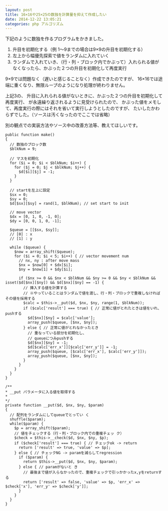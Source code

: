 ```yaml
---
layout: post
title: 16×16や25×25の数独を計算量を抑えて作成したい
date: 2014-12-22 13:05:21
categories: php アルゴリズム
---
```

<!-- {% raw %} -->
<p>下記のように数独を作るプログラムをかきました。</p>

<ol>
<li>升目を初期化する（例 1～9までの場合は9×9の升目を初期化する）</li>
<li>左上から幅優先探索で値をランダムに入れていく</li>
<li>ランダムで入れていき、（行・列・ブロック内でかぶって）入れられる値がなくなったら、かぶった２つの升目を初期化して再度実行</li>
</ol>

<p>9×9では問題なく（遅いと感じることなく）作成できたのですが、
16×16では途端に重くなり、無限ループのようになり処理が終わりません。</p>

<p>上記3の、
升目に入れられる値がないときに、かぶった２つの升目を初期化して再度実行、
が永遠繰り返されるように見受けられたので、
かぶった値をメモして、再度実行の際にはそれを省いて実行しようとしたのですが、
たいしたかわらずでした。（ソースは汚くなったのでここでは省略）</p>

<p>別の観点での実装方法やソース中の改善方法等、教えてほしいです。</p>

<pre><code>public function make()
{
  // 数独のブロック数
  $blkNum = 9;

  // マスを初期化
  for ($i = 0; $i &lt; $blkNum; $i++) {
    for ($j = 0; $j &lt; $blkNum; $j++) {
      $d[$i][$j] = -1;
    }
  }

  // startを左上に設定
  $sx = 0;
  $sy = 0;
  $d[$sx][$sy] = rand(1, $blkNum); // set start to init

  // move vector
  $dx = [0, 1, 0, -1, 0];
  $dy = [0, 0, 1, 0, -1];

  $queue = [[$sx, $sy]];
  // [0] : x
  // [1] : y

  while ($queue) {
    $now = array_shift($queue);
    for ($i = 0; $i &lt; 5; $i++) { // vector movement num
      // nx, ny : after move mass
      $nx = $now[0] + $dx[$i];
      $ny = $now[1] + $dy[$i];

      if ($nx &gt;= 0 &amp;&amp; $nx &lt; $blkNum &amp;&amp; $ny &gt;= 0 &amp;&amp; $ny &lt; $blkNum &amp;&amp; isset($d[$nx][$ny]) &amp;&amp; $d[$nx][$ny] == -1) {
        // 挿入する値を計算する
        // ※やっていることはランダムで値を渡し、行・列・ブロックで重複しなければその値を採用する
        $calc = $this-&gt;__put($d, $nx, $ny, range(1, $blkNum));
        if ($calc['result'] === true) { // 正常に値がとれたときは値をいれ、pushする
          $d[$nx][$ny] = $calc['value'];
          array_push($queue, [$nx, $ny]);
        } else { // 正常に値がとれなかったとき
          // 重なっている部分を初期化し、
          // queueにつみpushする
          $d[$nx][$ny] = -1;
          $d[$calc['err_x']][$calc['err_y']] = -1;
          array_push($queue, [$calc['err_x'], $calc['err_y']]);
          array_push($queue, [$nx, $ny]);
        }
      }
    }
  }
}

/**
* __put パラメータに入る値を取得する
*
*/
private function __put($d, $nx, $ny, $param) 
{
  // 配列をランダムにしてqueueでとってい く
  shuffle($param);
  while($param) {
    $p = array_shift($param);
    // 値をチェックする（行・列・ブロック内での重複チェッ ク）
    $check = $this-&gt;__check($d, $nx, $ny, $p);
    if ($check['result'] === true) { // チェックok -&gt; return
      return ['result' =&gt; true, 'value' =&gt; $p];
    } else { // チェックNG -&gt; paramを減らしてregression
      if ($param) {
        return $this-&gt;__put($d, $nx, $ny, $param);
      } else { // paramがないと き
        // 最後まで値が入らなかったので、重複チェックで引っかかったx,yをreturnする
        return ['result' =&gt; false, 'value' =&gt; $p, 'err_x' =&gt; $check['x'], 'err_y' =&gt; $check['y']];
      }
    }
  }
}
</code></pre>
<!-- {% endraw %} -->
